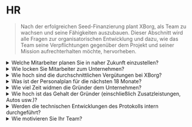 # HR

> Nach der erfolgreichen Seed-Finanzierung plant XBorg, als Team zu wachsen und seine Fähigkeiten auszubauen. Dieser Abschnitt wird alle Fragen zur organisatorischen Entwicklung und dazu, wie das Team seine Verpflichtungen gegenüber dem Projekt und seiner Mission aufrechterhalten möchte, hervorheben.

<details>

<summary>Welche Mitarbeiter planen Sie in naher Zukunft einzustellen?</summary>

Im Rahmen unseres strategischen Wachstumsplans haben wir begonnen, im kommenden Quartal (Q2 2023) 2 bis 3 erfahrene Softwareingenieure einzustellen. Diese Einstellungsoffensive ist ein entscheidender Schritt zur Verwirklichung unseres umfassenden 18-monatigen Fahrplans, der unsere ehrgeizigen Pläne und Ziele für die Zukunft skizziert.

</details>

<details>

<summary>Wie locken Sie Mitarbeiter zum Unternehmen?</summary>

Bei XBorg erkennen wir, dass der Grundstein unseres Erfolgs in der Qualität der Talente liegt, die wir anziehen und halten. Um sicherzustellen, dass wir Zugang zu den besten und klügsten Köpfen der Branche haben, setzen wir auf einen vielschichtigen Ansatz zur Talentgewinnung. Dabei nutzen wir die Kraft unserer Community, die Karrierewebsite von SwissBorg, Empfehlungen durch Mundpropaganda und ein robustes Empfehlungsprogramm. Wir bleiben bestrebt, unsere Outreach-Strategien weiter zu verbessern und zu stärken, um erstklassige technische Profile für unser dynamisches und innovatives Team zu gewinnen.

</details>

<details>

<summary>Wie hoch sind die durchschnittlichen Vergütungen bei XBorg?</summary>

Bei XBorg haben wir eine Vergütungsstruktur eingeführt, die eine durchschnittliche Vergütung von **3.200 USDC** vorsieht, ergänzt durch Anreize in Form von **XBG-Token**. Obwohl dieser Ansatz unser Engagement für die Ausrichtung der Interessen unserer Teammitglieder mit denen des XBorg-Ökosystems widerspiegelt, ist es erwähnenswert, dass unsere Vergütungssätze unter den gängigen Marktstandards liegen. Dies spiegelt das tiefe Engagement und die Hingabe unserer Teammitglieder am Erfolg unserer gemeinsamen Vision wider. Die Vergütungen für Softwareingenieure sind höher und liegen zwischen 4.000 USDC und 8.000 USDC.&#x20;

</details>

<details>

<summary>Was ist der Personalplan für die nächsten 18 Monate?</summary>

Um unsere operativen Fähigkeiten zu erweitern und die Leistung unserer Infrastruktur zu verbessern, planen wir die Einstellung weiterer Ingenieure, insbesondere in den Bereichen Backend-Entwicklung, Smart Contract Engineering und DevOps. Wir streben an, in den nächsten 18 Monaten 15 hochqualifizierte Ingenieure einzustellen. Neben unserem technischen Team planen wir auch die Einstellung von Fachleuten in den Bereichen Geschäftsentwicklung, Rechtsberatung und Buchhaltung, um das Wachstum des Protokolls zu unterstützen. Wir werden Zuschüsse an Drittanbieterentwickler vergeben, während wir die Anzahl der Ökosystemanwendungen skalieren.

</details>

<details>

<summary>Wie viel Zeit widmen die Gründer dem Unternehmen?</summary>

Louis ist der alleinige Gründer von XBorg und widmet sich voll und ganz seiner Rolle und konzentriert sich uneingeschränkt auf den Bereich XBorg, ohne dass andere gleichzeitige Unternehmungen um seine Zeit und Aufmerksamkeit konkurrieren.

</details>

<details>

<summary>Wie hoch ist das Gehalt der Gründer (einschließlich Zusatzleistungen, Autos usw.)?</summary>

Das Gehalt des Gründers beträgt **3.000 USDC**, was unter dem Durchschnitt des Teams liegt. Es gibt keine weiteren Vergünstigungen.

</details>

<details>

<summary>Werden die technischen Entwicklungen des Protokolls intern durchgeführt?</summary>

Bei XBorg glauben wir daran, technische Lösungen intern zu entwickeln und die Expertise unseres engagierten Entwicklungsteams zu nutzen. Wir betrachten die Auslagerung an Auftragnehmer als kurzfristige Lösung, die nicht die Vorteile langfristiger Investitionen in die Fähigkeiten unseres eigenen Teams bietet. Daher haben wir Priorität darauf gelegt, unser internes Team aufzubauen und ihr Wachstum zu fördern, um den Wert unserer technischen Entwicklungen zu maximieren.

</details>

<details>

<summary>Wie motivieren Sie Ihr Team?</summary>

Um die Interessen unserer Teammitglieder mit denen des XBorg-Ökosystems in Einklang zu bringen, haben wir ein Vergütungsmodell entwickelt, das eine Kombination aus USDC-basierter Vergütung und einer Zuteilung von XBG-Token aus dem Team-Token-Vorrat umfasst. Dieser Ansatz fördert und motiviert unsere Teammitglieder, unsere gemeinsamen Ziele zu erreichen und schafft ein Gefühl gemeinsamer Verantwortung und Interessensabstimmung.

</details>